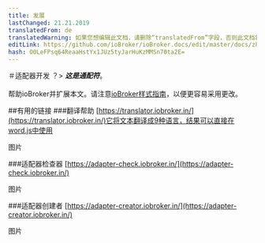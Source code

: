 ```yaml
---
title: 发展
lastChanged: 21.21.2019
translatedFrom: de
translatedWarning: 如果您想编辑此文档，请删除“translatedFrom”字段，否则此文档将再次自动翻译
editLink: https://github.com/ioBroker/ioBroker.docs/edit/master/docs/zh-cn/dev/README.md
hash: O0LeFPsq64ReaaHstYx1JUz5tyJarHuKzMMSn70ta2E=
---
```

＃适配器开发
？&gt; ***这是通配符***。 <br><br>帮助ioBroker并扩展本文。请注意[ioBroker样式指南](community/styleguidedoc)，以便更容易采用更改。

##有用的链接
###翻译帮助
[https://translator.iobroker.in/](https://translator.iobroker.in/)它将文本翻译成9种语言，结果可以直接在word.js中使用

图片

###适配器检查器
[https://adapter-check.iobroker.in/](https://adapter-check.iobroker.in/)

图片

###适配器创建者
[https://adapter-creator.iobroker.in/](https://adapter-creator.iobroker.in/)

图片